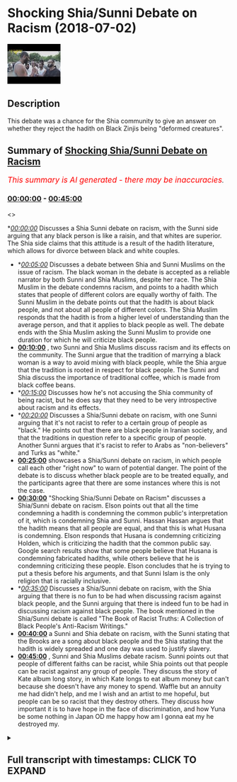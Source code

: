 # Shocking Shia/Sunni Debate on Racism (2018-07-02)

![alt Shocking Shia/Sunni Debate on Racism](bwG8mSzOzyY.jpg "Shocking Shia/Sunni Debate on Racism")

## Description

This debate was a chance for the Shia community to give an answer on whether they reject the hadith on Black Zinjis being "deformed creatures".

## Summary of [Shocking Shia/Sunni Debate on Racism](https://www.youtube.com/watch?v=bwG8mSzOzyY)


*<span style="color:red; font-size:125%">This summary is AI generated - there may be inaccuracies</span>. [](/)*

### [00:00:00](https://www.youtube.com/watch?v=bwG8mSzOzyY&t=0) - [00:45:00](https://www.youtube.com/watch?v=bwG8mSzOzyY&t=2700)

<>

**[00:00:00](https://www.youtube.com/watch?v=bwG8mSzOzyY&t=0)* Discusses a Shia Sunni debate on racism, with the Sunni side arguing that any black person is like a raisin, and that whites are superior. The Shia side claims that this attitude is a result of the hadith literature, which allows for divorce between black and white couples.
* **[00:05:00](https://www.youtube.com/watch?v=bwG8mSzOzyY&t=300)* Discusses a debate between Shia and Sunni Muslims on the issue of racism. The black woman in the debate is accepted as a reliable narrator by both Sunni and Shia Muslims, despite her race. The Shia Muslim in the debate condemns racism, and points to a hadith which states that people of different colors are equally worthy of faith. The Sunni Muslim in the debate points out that the hadith is about black people, and not about all people of different colors. The Shia Muslim responds that the hadith is from a higher level of understanding than the average person, and that it applies to black people as well. The debate ends with the Shia Muslim asking the Sunni Muslim to provide one duration for which he will criticize black people.
* **[00:10:00](https://www.youtube.com/watch?v=bwG8mSzOzyY&t=600)** , two Sunni and Shia Muslims discuss racism and its effects on the community. The Sunni argue that the tradition of marrying a black woman is a way to avoid mixing with black people, while the Shia argue that the tradition is rooted in respect for black people. The Sunni and Shia discuss the importance of traditional coffee, which is made from black coffee beans.
* **[00:15:00](https://www.youtube.com/watch?v=bwG8mSzOzyY&t=900)* Discusses how he's not accusing the Shia community of being racist, but he does say that they need to be very introspective about racism and its effects.
* **[00:20:00](https://www.youtube.com/watch?v=bwG8mSzOzyY&t=1200)* Discusses a Shia/Sunni debate on racism, with one Sunni arguing that it's not racist to refer to a certain group of people as "black." He points out that there are black people in Iranian society, and that the traditions in question refer to a specific group of people. Another Sunni argues that it's racist to refer to Arabs as "non-believers" and Turks as "white."
* **[00:25:00](https://www.youtube.com/watch?v=bwG8mSzOzyY&t=1500)**  showcases a Shia/Sunni debate on racism, in which people call each other "right now" to warn of potential danger. The point of the debate is to discuss whether black people are to be treated equally, and the participants agree that there are some instances where this is not the case.
* **[00:30:00](https://www.youtube.com/watch?v=bwG8mSzOzyY&t=1800)**  "Shocking Shia/Sunni Debate on Racism" discusses a Shia/Sunni debate on racism. Elson points out that all the time condemning a hadith is condemning the common public's interpretation of it, which is condemning Shia and Sunni. Hassan Hassan argues that the hadith means that all people are equal, and that this is what Husana is condemning. Elson responds that Husana is condemning criticizing Holden, which is criticizing the hadith that the common public say. Google search results show that some people believe that Husana is condemning fabricated hadiths, while others believe that he is condemning criticizing these people. Elson concludes that he is trying to put a thesis before his arguments, and that Sunni Islam is the only religion that is racially inclusive.
* **[00:35:00](https://www.youtube.com/watch?v=bwG8mSzOzyY&t=2100)* Discusses a Shia/Sunni debate on racism, with the Shia arguing that there is no fun to be had when discussing racism against black people, and the Sunni arguing that there is indeed fun to be had in discussing racism against black people. The book mentioned in the Shia/Sunni debate is called "The Book of Racist Truths: A Collection of Black People's Anti-Racism Writings."
* **[00:40:00](https://www.youtube.com/watch?v=bwG8mSzOzyY&t=2400)** a Sunni and Shia debate on racism, with the Sunni stating that the Brooks are a song about black people and the Shia stating that the hadith is widely spreaded and one day was used to justify slavery.
* **[00:45:00](https://www.youtube.com/watch?v=bwG8mSzOzyY&t=2700)** , Sunni and Shia Muslims debate racism. Sunni points out that people of different faiths can be racist, while Shia points out that people can be racist against any group of people. They discuss the story of Kate album long story, in which Kate longs to eat album money but can't because she doesn't have any money to spend. Waffle but an annuity me had didn't help, and me I wish and an artist to me hopeful, but people can be so racist that they destroy others. They discuss how important it is to have hope in the face of discrimination, and how Yuna be some nothing in Japan OD me happy how am I gonna eat my he destroyed my.

<details><summary><h2>Full transcript with timestamps: CLICK TO EXPAND</h2></summary>

[0:00:00](https://youtu.be/bwG8mSzOzyY?t=0) I know but even that is problematic know  
[0:01:04](https://youtu.be/bwG8mSzOzyY?t=64) that the nutrition say about  
[0:01:10](https://youtu.be/bwG8mSzOzyY?t=70) this deal yeah okay they're all of those  
[0:01:14](https://youtu.be/bwG8mSzOzyY?t=74) traditions we reject them right yeah so  
[0:01:16](https://youtu.be/bwG8mSzOzyY?t=76) believe me stress scriptures and this is  
[0:01:23](https://youtu.be/bwG8mSzOzyY?t=83) my claim to you right now here and this  
[0:01:24](https://youtu.be/bwG8mSzOzyY?t=84) is I'm doing nothing why nothing is what  
[0:01:27](https://youtu.be/bwG8mSzOzyY?t=87) I'm taking your you mean yeah and I'm  
[0:01:29](https://youtu.be/bwG8mSzOzyY?t=89) giving it to you because I'm not someone  
[0:01:31](https://youtu.be/bwG8mSzOzyY?t=91) who can do it son mystical art is a big  
[0:01:33](https://youtu.be/bwG8mSzOzyY?t=93) thing you go through narrations yeah  
[0:01:34](https://youtu.be/bwG8mSzOzyY?t=94) it's the cry is when someone looks at oh  
[0:01:37](https://youtu.be/bwG8mSzOzyY?t=97) yeah makes a decision so I'm saying oh  
[0:01:40](https://youtu.be/bwG8mSzOzyY?t=100) yeah who's well-known yeah in the circle  
[0:01:43](https://youtu.be/bwG8mSzOzyY?t=103) his his discussion of it and not just  
[0:01:46](https://youtu.be/bwG8mSzOzyY?t=106) him but him particularly because I know  
[0:01:47](https://youtu.be/bwG8mSzOzyY?t=107) he spoke about this issue yeah he said  
[0:01:52](https://youtu.be/bwG8mSzOzyY?t=112) anything in the Islamic which refers to  
[0:01:57](https://youtu.be/bwG8mSzOzyY?t=117) as throat the people from Sudan yeah  
[0:02:00](https://youtu.be/bwG8mSzOzyY?t=120) which is at the time obviously below  
[0:02:01](https://youtu.be/bwG8mSzOzyY?t=121) Egypt and sapphires rubies etc and also  
[0:02:04](https://youtu.be/bwG8mSzOzyY?t=124) any black people is alike that's what he  
[0:02:07](https://youtu.be/bwG8mSzOzyY?t=127) said any idea lied meaning is not  
[0:02:09](https://youtu.be/bwG8mSzOzyY?t=129) authentic now on the on the flip side  
[0:02:11](https://youtu.be/bwG8mSzOzyY?t=131) today one saying is from the Tennessee I  
[0:02:13](https://youtu.be/bwG8mSzOzyY?t=133) traditionally spective yeah we both  
[0:02:16](https://youtu.be/bwG8mSzOzyY?t=136) agree and we've accepted that this  
[0:02:18](https://youtu.be/bwG8mSzOzyY?t=138) hadith yakumo's ooh not for long Kalpana  
[0:02:21](https://youtu.be/bwG8mSzOzyY?t=141) Shawa that be aware of the huge trap the  
[0:02:23](https://youtu.be/bwG8mSzOzyY?t=143) black tribe because they are deformed  
[0:02:24](https://youtu.be/bwG8mSzOzyY?t=144) creature because they used to pace  
[0:02:26](https://youtu.be/bwG8mSzOzyY?t=146) things in their faces you know well I  
[0:02:28](https://youtu.be/bwG8mSzOzyY?t=148) mean they still do that now I mean in  
[0:02:31](https://youtu.be/bwG8mSzOzyY?t=151) Kenya you got to Ken you're gonna find  
[0:02:32](https://youtu.be/bwG8mSzOzyY?t=152) tribes that people put things in their  
[0:02:34](https://youtu.be/bwG8mSzOzyY?t=154) faces and that already there was one  
[0:02:35](https://youtu.be/bwG8mSzOzyY?t=155) thing but they don't have no books but  
[0:02:37](https://youtu.be/bwG8mSzOzyY?t=157) you know this word will show where you  
[0:02:39](https://youtu.be/bwG8mSzOzyY?t=159) know what it means in Arabic deformity  
[0:02:45](https://youtu.be/bwG8mSzOzyY?t=165) literally when you have some patrol you  
[0:02:47](https://youtu.be/bwG8mSzOzyY?t=167) know what you saying this it's they're  
[0:02:48](https://youtu.be/bwG8mSzOzyY?t=168) not no more you saying this right but  
[0:02:51](https://youtu.be/bwG8mSzOzyY?t=171) then at the same time in Bukhari you do  
[0:02:53](https://youtu.be/bwG8mSzOzyY?t=173) have traditions where it describes yet  
[0:02:56](https://youtu.be/bwG8mSzOzyY?t=176) it describes like it says obey your  
[0:02:57](https://youtu.be/bwG8mSzOzyY?t=177) leader leader even if he's no peon is  
[0:03:00](https://youtu.be/bwG8mSzOzyY?t=180) that head Lac or is it okay no that's  
[0:03:11](https://youtu.be/bwG8mSzOzyY?t=191) not the idea is look  
[0:03:16](https://youtu.be/bwG8mSzOzyY?t=196) from Fantasy Bra obey your leader  
[0:03:17](https://youtu.be/bwG8mSzOzyY?t=197) whatever color they are and he said even  
[0:03:19](https://youtu.be/bwG8mSzOzyY?t=199) if his head is as black as a raisin it's  
[0:03:22](https://youtu.be/bwG8mSzOzyY?t=202) like raisin Zach yeah because the  
[0:03:24](https://youtu.be/bwG8mSzOzyY?t=204) Razorbacks and white that seem no one in  
[0:03:25](https://youtu.be/bwG8mSzOzyY?t=205) rank no no no no that bi is suggesting I  
[0:03:34](https://youtu.be/bwG8mSzOzyY?t=214) think we're gonna talk about yeah oh I'm  
[0:03:40](https://youtu.be/bwG8mSzOzyY?t=220) saying is that the reason you notice a  
[0:03:42](https://youtu.be/bwG8mSzOzyY?t=222) lot of Korea this is really interesting  
[0:03:43](https://youtu.be/bwG8mSzOzyY?t=223) there's a hadith in Bukhari I'll come to  
[0:03:45](https://youtu.be/bwG8mSzOzyY?t=225) the same one as oh yeah of a woman yeah  
[0:03:47](https://youtu.be/bwG8mSzOzyY?t=227) she was a black woman yeah  
[0:03:50](https://youtu.be/bwG8mSzOzyY?t=230) black woman she came to a sahabi I  
[0:03:52](https://youtu.be/bwG8mSzOzyY?t=232) forget his name now maybe we can find  
[0:03:54](https://youtu.be/bwG8mSzOzyY?t=234) the name and he and his wife he and his  
[0:03:58](https://youtu.be/bwG8mSzOzyY?t=238) wife he and his wife four marriages  
[0:04:02](https://youtu.be/bwG8mSzOzyY?t=242) this isn't Bukhari a wife and husband  
[0:04:06](https://youtu.be/bwG8mSzOzyY?t=246) were married yeah now what happened was  
[0:04:10](https://youtu.be/bwG8mSzOzyY?t=250) that this black woman she said why hold  
[0:04:12](https://youtu.be/bwG8mSzOzyY?t=252) on I gave this man breast milk and I  
[0:04:15](https://youtu.be/bwG8mSzOzyY?t=255) gave this woman breast milk and in Islam  
[0:04:17](https://youtu.be/bwG8mSzOzyY?t=257) we know that if you give a man and a  
[0:04:20](https://youtu.be/bwG8mSzOzyY?t=260) woman breast milk they can't get married  
[0:04:21](https://youtu.be/bwG8mSzOzyY?t=261) there you understand that yeah okay you  
[0:04:24](https://youtu.be/bwG8mSzOzyY?t=264) know the nourishes the perfect for foie  
[0:04:26](https://youtu.be/bwG8mSzOzyY?t=266) gras kabane ever man the hadith says for  
[0:04:28](https://youtu.be/bwG8mSzOzyY?t=268) foie gras cabina Homer pharmacopoeia  
[0:04:31](https://youtu.be/bwG8mSzOzyY?t=271) Homer means he divorced them now wait a  
[0:04:33](https://youtu.be/bwG8mSzOzyY?t=273) minute this is really interesting  
[0:04:34](https://youtu.be/bwG8mSzOzyY?t=274) separate this means the boss there was  
[0:04:39](https://youtu.be/bwG8mSzOzyY?t=279) at the boss head you know why because he  
[0:04:42](https://youtu.be/bwG8mSzOzyY?t=282) divorced between those two because her  
[0:04:44](https://youtu.be/bwG8mSzOzyY?t=284) testimony  
[0:04:46](https://youtu.be/bwG8mSzOzyY?t=286) now who was she she was a black woman  
[0:04:48](https://youtu.be/bwG8mSzOzyY?t=288) the two groups of subgroups of people  
[0:04:51](https://youtu.be/bwG8mSzOzyY?t=291) which with which we think are most  
[0:04:53](https://youtu.be/bwG8mSzOzyY?t=293) ridiculed in society yeah well he  
[0:04:55](https://youtu.be/bwG8mSzOzyY?t=295) accepts he accepted salawats a love  
[0:04:58](https://youtu.be/bwG8mSzOzyY?t=298) according to a hadith literature the  
[0:05:00](https://youtu.be/bwG8mSzOzyY?t=300) narration of a black woman over a notion  
[0:05:03](https://youtu.be/bwG8mSzOzyY?t=303) of a man and his wife both of them went  
[0:05:05](https://youtu.be/bwG8mSzOzyY?t=305) against her they said no this didn't  
[0:05:06](https://youtu.be/bwG8mSzOzyY?t=306) happen they protested but the Prophet he  
[0:05:08](https://youtu.be/bwG8mSzOzyY?t=308) accepted her narration over this which  
[0:05:22](https://youtu.be/bwG8mSzOzyY?t=322) was one of his students and then the so  
[0:05:25](https://youtu.be/bwG8mSzOzyY?t=325) black woman then  
[0:05:26](https://youtu.be/bwG8mSzOzyY?t=326) a student he said you want to see  
[0:05:29](https://youtu.be/bwG8mSzOzyY?t=329) someone from the people of Jena he said  
[0:05:31](https://youtu.be/bwG8mSzOzyY?t=331) yes he said look at this black woman she  
[0:05:33](https://youtu.be/bwG8mSzOzyY?t=333) is one of the people in general  
[0:05:34](https://youtu.be/bwG8mSzOzyY?t=334) represent yeah she's all over the people  
[0:05:36](https://youtu.be/bwG8mSzOzyY?t=336) of Germany that she is living on earth  
[0:05:38](https://youtu.be/bwG8mSzOzyY?t=338) at that time and she's one of the people  
[0:05:40](https://youtu.be/bwG8mSzOzyY?t=340) of paradise then he asked him why then  
[0:05:43](https://youtu.be/bwG8mSzOzyY?t=343) he said she came to the prophet  
[0:05:44](https://youtu.be/bwG8mSzOzyY?t=344) salaallah alayhi salam and she had she  
[0:05:47](https://youtu.be/bwG8mSzOzyY?t=347) had kind of epilepsy  
[0:05:48](https://youtu.be/bwG8mSzOzyY?t=348) he's too faint and then she came to the  
[0:05:51](https://youtu.be/bwG8mSzOzyY?t=351) prophet sallallaahu and she asked him o  
[0:05:52](https://youtu.be/bwG8mSzOzyY?t=352) Messenger of Allah I get faint asked the  
[0:05:54](https://youtu.be/bwG8mSzOzyY?t=354) McDowell for me that Allah killed me  
[0:05:55](https://youtu.be/bwG8mSzOzyY?t=355) from this disease then our Prophet SAW  
[0:05:57](https://youtu.be/bwG8mSzOzyY?t=357) Allah I am said to him will you be  
[0:05:59](https://youtu.be/bwG8mSzOzyY?t=359) patient she said yes and then he said  
[0:06:16](https://youtu.be/bwG8mSzOzyY?t=376) look at this because it demonstrates  
[0:06:37](https://youtu.be/bwG8mSzOzyY?t=397) equality yes the reason why we presented  
[0:06:44](https://youtu.be/bwG8mSzOzyY?t=404) on our channel was for a reason was a  
[0:06:45](https://youtu.be/bwG8mSzOzyY?t=405) search on accused you said your video  
[0:06:50](https://youtu.be/bwG8mSzOzyY?t=410) that we aren't filling the race in the  
[0:06:51](https://youtu.be/bwG8mSzOzyY?t=411) reason why we released that was cause  
[0:06:52](https://youtu.be/bwG8mSzOzyY?t=412) another channel so excuse also erases  
[0:07:05](https://youtu.be/bwG8mSzOzyY?t=425) saying you guys we have these mess up  
[0:07:06](https://youtu.be/bwG8mSzOzyY?t=426) the diffs research you have them too we  
[0:07:08](https://youtu.be/bwG8mSzOzyY?t=428) can write that game-mode a baton a stone  
[0:07:19](https://youtu.be/bwG8mSzOzyY?t=439) yes they have black no problem ok that's  
[0:07:22](https://youtu.be/bwG8mSzOzyY?t=442) why we don't have to listen  
[0:07:23](https://youtu.be/bwG8mSzOzyY?t=443) racism the very choose a very low blow  
[0:07:32](https://youtu.be/bwG8mSzOzyY?t=452) racism exists unless you get racism from  
[0:07:37](https://youtu.be/bwG8mSzOzyY?t=457) in the UK you could be a white guy from  
[0:07:39](https://youtu.be/bwG8mSzOzyY?t=459) Scotland somebody from South London and  
[0:07:42](https://youtu.be/bwG8mSzOzyY?t=462) it'd be like we have to do this  
[0:07:46](https://youtu.be/bwG8mSzOzyY?t=466) interesting hadith of man Solomon we  
[0:07:49](https://youtu.be/bwG8mSzOzyY?t=469) have this and it's higher color to our  
[0:07:50](https://youtu.be/bwG8mSzOzyY?t=470) colors yeah so the episode that Oh son  
[0:08:06](https://youtu.be/bwG8mSzOzyY?t=486) of a black and he was very angry with  
[0:08:08](https://youtu.be/bwG8mSzOzyY?t=488) him he reprimanded him and you know now  
[0:08:11](https://youtu.be/bwG8mSzOzyY?t=491) I'm asking you a question  
[0:08:13](https://youtu.be/bwG8mSzOzyY?t=493) Allah it's very important because he  
[0:08:15](https://youtu.be/bwG8mSzOzyY?t=495) first rose from your book sorry it was  
[0:08:20](https://youtu.be/bwG8mSzOzyY?t=500) not man right  
[0:08:22](https://youtu.be/bwG8mSzOzyY?t=502) he said to me ever so that whole son of  
[0:08:26](https://youtu.be/bwG8mSzOzyY?t=506) a black woman so belong in rabaa he  
[0:08:29](https://youtu.be/bwG8mSzOzyY?t=509) wanted from Mohammed sunrise and I  
[0:08:30](https://youtu.be/bwG8mSzOzyY?t=510) complain and he complained Ranger Psalms  
[0:08:32](https://youtu.be/bwG8mSzOzyY?t=512) of Solomon Hadi but he forgot very angry  
[0:08:35](https://youtu.be/bwG8mSzOzyY?t=515) and he told him yeah  
[0:08:37](https://youtu.be/bwG8mSzOzyY?t=517) is this true is this true what you've  
[0:08:39](https://youtu.be/bwG8mSzOzyY?t=519) been saying yeah in the Quran really so  
[0:08:45](https://youtu.be/bwG8mSzOzyY?t=525) he clearly okay go angry  
[0:08:47](https://youtu.be/bwG8mSzOzyY?t=527) we condemn there and he called the  
[0:08:48](https://youtu.be/bwG8mSzOzyY?t=528) ignorant jaylee act is one of the worst  
[0:08:51](https://youtu.be/bwG8mSzOzyY?t=531) criticisms you can get actually on the  
[0:08:52](https://youtu.be/bwG8mSzOzyY?t=532) west coast yes so here's my question  
[0:08:55](https://youtu.be/bwG8mSzOzyY?t=535) it's a question it's not challenged can  
[0:08:59](https://youtu.be/bwG8mSzOzyY?t=539) you provide for me one she IDs exactly  
[0:09:18](https://youtu.be/bwG8mSzOzyY?t=558) so you want one duration I just wanna  
[0:09:21](https://youtu.be/bwG8mSzOzyY?t=561) criticize that recently as the narration  
[0:09:23](https://youtu.be/bwG8mSzOzyY?t=563) that we saw in in our books right from a  
[0:09:26](https://youtu.be/bwG8mSzOzyY?t=566) Shiite perspective one killer hadith  
[0:09:29](https://youtu.be/bwG8mSzOzyY?t=569) which says and most thing I know the  
[0:09:32](https://youtu.be/bwG8mSzOzyY?t=572) article I mean it wasn't about black and  
[0:09:34](https://youtu.be/bwG8mSzOzyY?t=574) so now he was  
[0:09:34](https://youtu.be/bwG8mSzOzyY?t=574) it was you asked for one duration yes  
[0:09:52](https://youtu.be/bwG8mSzOzyY?t=592) okay yes this will finish now there's a  
[0:09:56](https://youtu.be/bwG8mSzOzyY?t=596) whole chapter in al-kafi volume one that  
[0:10:00](https://youtu.be/bwG8mSzOzyY?t=600) talks about racism and it says if  
[0:10:02](https://youtu.be/bwG8mSzOzyY?t=602) anybody if anybody has a mustard of seen  
[0:10:05](https://youtu.be/bwG8mSzOzyY?t=605) on his half of racism let's get there  
[0:10:10](https://youtu.be/bwG8mSzOzyY?t=610) with respect you see you've got respect  
[0:10:14](https://youtu.be/bwG8mSzOzyY?t=614) your traditions be they ask you to call  
[0:10:16](https://youtu.be/bwG8mSzOzyY?t=616) the Hadean alone on the pole listen to  
[0:10:18](https://youtu.be/bwG8mSzOzyY?t=618) set up with up I'm telling you now that  
[0:10:24](https://youtu.be/bwG8mSzOzyY?t=624) inner coffee  
[0:10:26](https://youtu.be/bwG8mSzOzyY?t=626) I'll find a few I think it's only fair  
[0:10:29](https://youtu.be/bwG8mSzOzyY?t=629) every time you present something I'll do  
[0:10:31](https://youtu.be/bwG8mSzOzyY?t=631) exactly the same thing with you no  
[0:10:32](https://youtu.be/bwG8mSzOzyY?t=632) problem I said I've just said in a  
[0:10:38](https://youtu.be/bwG8mSzOzyY?t=638) hadith  
[0:10:39](https://youtu.be/bwG8mSzOzyY?t=639) that's what's been authenticated  
[0:10:58](https://youtu.be/bwG8mSzOzyY?t=658) I'm simply asking he's asking for one  
[0:11:00](https://youtu.be/bwG8mSzOzyY?t=660) happy I just want to know why why  
[0:11:03](https://youtu.be/bwG8mSzOzyY?t=663) because he's curious he probably wants  
[0:11:05](https://youtu.be/bwG8mSzOzyY?t=665) to say you wanna make a boy because when  
[0:11:14](https://youtu.be/bwG8mSzOzyY?t=674) you have a hadith I'm gonna have a  
[0:11:16](https://youtu.be/bwG8mSzOzyY?t=676) hadith was wrong when it couldn't pro  
[0:11:19](https://youtu.be/bwG8mSzOzyY?t=679) this act saying you have this hadith  
[0:11:23](https://youtu.be/bwG8mSzOzyY?t=683) through the highest and yeah which is  
[0:11:26](https://youtu.be/bwG8mSzOzyY?t=686) you be careful or the do memory of the  
[0:11:28](https://youtu.be/bwG8mSzOzyY?t=688) of the black where the Jews the black is  
[0:11:30](https://youtu.be/bwG8mSzOzyY?t=690) rude yeah because that deformed people  
[0:11:34](https://youtu.be/bwG8mSzOzyY?t=694) yeah now we need another hadith in the  
[0:11:36](https://youtu.be/bwG8mSzOzyY?t=696) same standard to clean them that and all  
[0:11:39](https://youtu.be/bwG8mSzOzyY?t=699) the forest no I'm not defensive um they  
[0:11:45](https://youtu.be/bwG8mSzOzyY?t=705) are asking we're not the donor  
[0:11:46](https://youtu.be/bwG8mSzOzyY?t=706) we're asking we need to have a becoming  
[0:11:52](https://youtu.be/bwG8mSzOzyY?t=712) firstly this tradition you brought up  
[0:11:55](https://youtu.be/bwG8mSzOzyY?t=715) about racism okay  
[0:11:57](https://youtu.be/bwG8mSzOzyY?t=717) which obviously accountable it's say hey  
[0:11:59](https://youtu.be/bwG8mSzOzyY?t=719) you said it's hey by Allah Bonnie or  
[0:12:00](https://youtu.be/bwG8mSzOzyY?t=720) whatever right not as fine again what's  
[0:12:02](https://youtu.be/bwG8mSzOzyY?t=722) wrong I don't want to just mention about  
[0:12:03](https://youtu.be/bwG8mSzOzyY?t=723) abou sorry  
[0:12:05](https://youtu.be/bwG8mSzOzyY?t=725) yeah rebuking so the point is and by the  
[0:12:11](https://youtu.be/bwG8mSzOzyY?t=731) way we have for example Halloween I've  
[0:12:12](https://youtu.be/bwG8mSzOzyY?t=732) been 12 yeah she married yeah  
[0:12:15](https://youtu.be/bwG8mSzOzyY?t=735) - tell them married a black man as well  
[0:12:19](https://youtu.be/bwG8mSzOzyY?t=739) okay so we have intermixing within black  
[0:12:23](https://youtu.be/bwG8mSzOzyY?t=743) community nope a little mini by the way  
[0:12:25](https://youtu.be/bwG8mSzOzyY?t=745) do you know I was doing research sorry  
[0:12:26](https://youtu.be/bwG8mSzOzyY?t=746) this is gonna sound a bit tangential can  
[0:12:29](https://youtu.be/bwG8mSzOzyY?t=749) I just finish going to lighten the mood  
[0:12:32](https://youtu.be/bwG8mSzOzyY?t=752) okay go for it I've done a DNA test and  
[0:12:34](https://youtu.be/bwG8mSzOzyY?t=754) basically about 1/5 of my body is  
[0:12:36](https://youtu.be/bwG8mSzOzyY?t=756) Nigerian or something like that  
[0:12:39](https://youtu.be/bwG8mSzOzyY?t=759) - I was like 20 percent of all 20 become  
[0:12:42](https://youtu.be/bwG8mSzOzyY?t=762) like a big number yeah yeah so I was  
[0:12:43](https://youtu.be/bwG8mSzOzyY?t=763) wondering you know why am i if it was  
[0:12:46](https://youtu.be/bwG8mSzOzyY?t=766) East African you know okay  
[0:12:48](https://youtu.be/bwG8mSzOzyY?t=768) East African because this close to North  
[0:12:51](https://youtu.be/bwG8mSzOzyY?t=771) Africa alright I'm originally from Egypt  
[0:12:54](https://youtu.be/bwG8mSzOzyY?t=774) I done some research chef you know on  
[0:12:56](https://youtu.be/bwG8mSzOzyY?t=776) the on the the freshest the brushes yeah  
[0:13:00](https://youtu.be/bwG8mSzOzyY?t=780) and while realizes that we have a  
[0:13:02](https://youtu.be/bwG8mSzOzyY?t=782) long-standing tradition the sources for  
[0:13:05](https://youtu.be/bwG8mSzOzyY?t=785) the cernium it's established giving him  
[0:13:06](https://youtu.be/bwG8mSzOzyY?t=786) to you as an interesting point nothing  
[0:13:08](https://youtu.be/bwG8mSzOzyY?t=788) nothing academically but because black  
[0:13:11](https://youtu.be/bwG8mSzOzyY?t=791) people have certain characteristics  
[0:13:12](https://youtu.be/bwG8mSzOzyY?t=792) muscle muscular and whoever they do have  
[0:13:16](https://youtu.be/bwG8mSzOzyY?t=796) even now to this day every day so  
[0:13:19](https://youtu.be/bwG8mSzOzyY?t=799) [Laughter]  
[0:13:22](https://youtu.be/bwG8mSzOzyY?t=802) they're pretty legs  
[0:13:24](https://youtu.be/bwG8mSzOzyY?t=804) yeah so the Arab side to intermix with  
[0:13:28](https://youtu.be/bwG8mSzOzyY?t=808) them especially the core issues that's  
[0:13:30](https://youtu.be/bwG8mSzOzyY?t=810) why because I was wondering why you came  
[0:13:32](https://youtu.be/bwG8mSzOzyY?t=812) from I'm a gobby of pigment you got a  
[0:13:34](https://youtu.be/bwG8mSzOzyY?t=814) signal  
[0:14:13](https://youtu.be/bwG8mSzOzyY?t=853) okay so basically bro it's gonna come  
[0:14:17](https://youtu.be/bwG8mSzOzyY?t=857) back to you I was gonna see the  
[0:14:18](https://youtu.be/bwG8mSzOzyY?t=858) traditional coffee Algar bringing up so  
[0:14:20](https://youtu.be/bwG8mSzOzyY?t=860) the point is look I think they I'm not  
[0:14:22](https://youtu.be/bwG8mSzOzyY?t=862) going to stand in like throw blows  
[0:14:24](https://youtu.be/bwG8mSzOzyY?t=864) because I can show you I'm not trying or  
[0:14:26](https://youtu.be/bwG8mSzOzyY?t=866) let me finish I think they we have  
[0:14:31](https://youtu.be/bwG8mSzOzyY?t=871) chapters dedicated in our books they  
[0:14:33](https://youtu.be/bwG8mSzOzyY?t=873) talk about racism okay  
[0:14:35](https://youtu.be/bwG8mSzOzyY?t=875) and the amande often debated a start  
[0:14:37](https://youtu.be/bwG8mSzOzyY?t=877) date to themselves their mothers were  
[0:14:38](https://youtu.be/bwG8mSzOzyY?t=878) from black descended from slaves women  
[0:14:43](https://youtu.be/bwG8mSzOzyY?t=883) their wives some of these women will  
[0:14:47](https://youtu.be/bwG8mSzOzyY?t=887) stay with me no I would ask you a  
[0:14:49](https://youtu.be/bwG8mSzOzyY?t=889) question  
[0:14:50](https://youtu.be/bwG8mSzOzyY?t=890) give me one Xin Jie woman from the  
[0:14:56](https://youtu.be/bwG8mSzOzyY?t=896) Nubians from these energies that the  
[0:14:58](https://youtu.be/bwG8mSzOzyY?t=898) Imams married and not the most yeah I  
[0:15:02](https://youtu.be/bwG8mSzOzyY?t=902) don't know I'm not asking efficient not  
[0:15:04](https://youtu.be/bwG8mSzOzyY?t=904) talking about the skin color I'm talking  
[0:15:06](https://youtu.be/bwG8mSzOzyY?t=906) about black from the subcontinent as far  
[0:15:09](https://youtu.be/bwG8mSzOzyY?t=909) from the sub-saharan African region so  
[0:15:11](https://youtu.be/bwG8mSzOzyY?t=911) Sudan from the known Arab places you  
[0:15:17](https://youtu.be/bwG8mSzOzyY?t=917) could ask you the same question could  
[0:15:19](https://youtu.be/bwG8mSzOzyY?t=919) you answer one second hello pin Tao okay  
[0:15:23](https://youtu.be/bwG8mSzOzyY?t=923) she's an Arab woman okay I mean you've  
[0:15:26](https://youtu.be/bwG8mSzOzyY?t=926) done your research I need to understand  
[0:15:30](https://youtu.be/bwG8mSzOzyY?t=930) your anger confusing us of racism  
[0:15:32](https://youtu.be/bwG8mSzOzyY?t=932) essentially no I'm not accusing you of  
[0:15:33](https://youtu.be/bwG8mSzOzyY?t=933) racism you've done research you comment  
[0:15:38](https://youtu.be/bwG8mSzOzyY?t=938) before and then yourself  
[0:15:41](https://youtu.be/bwG8mSzOzyY?t=941) Oh useless racism is a big thing yeah  
[0:16:01](https://youtu.be/bwG8mSzOzyY?t=961) and let me be frank with you in our  
[0:16:03](https://youtu.be/bwG8mSzOzyY?t=963) countries and our Arab countries  
[0:16:04](https://youtu.be/bwG8mSzOzyY?t=964) Pakistan in the black person comes to  
[0:16:07](https://youtu.be/bwG8mSzOzyY?t=967) this country sometimes they mistreated  
[0:16:08](https://youtu.be/bwG8mSzOzyY?t=968) err I'm speaking more probably off no  
[0:16:10](https://youtu.be/bwG8mSzOzyY?t=970) problem but their mystery is how we have  
[0:16:11](https://youtu.be/bwG8mSzOzyY?t=971) to adjust these things as understand let  
[0:16:15](https://youtu.be/bwG8mSzOzyY?t=975) us stay here I mean I know you might not  
[0:16:19](https://youtu.be/bwG8mSzOzyY?t=979) find it as important but I've never very  
[0:16:21](https://youtu.be/bwG8mSzOzyY?t=981) important right another thing it's like  
[0:16:24](https://youtu.be/bwG8mSzOzyY?t=984) and by just honest and say listen I  
[0:16:26](https://youtu.be/bwG8mSzOzyY?t=986) don't explain to you before yes as I  
[0:16:29](https://youtu.be/bwG8mSzOzyY?t=989) think you before our books heavily  
[0:16:33](https://youtu.be/bwG8mSzOzyY?t=993) criticized erasing can we happening no  
[0:16:36](https://youtu.be/bwG8mSzOzyY?t=996) just no pombal I'll see them I've been a  
[0:16:38](https://youtu.be/bwG8mSzOzyY?t=998) doctor soon yeah but having said that  
[0:16:44](https://youtu.be/bwG8mSzOzyY?t=1004) [Music]  
[0:18:00](https://youtu.be/bwG8mSzOzyY?t=1080) I don't screw though I'm saying  
[0:18:17](https://youtu.be/bwG8mSzOzyY?t=1097) [Laughter]  
[0:18:48](https://youtu.be/bwG8mSzOzyY?t=1128) the issue of anyway my uncle's like this  
[0:19:21](https://youtu.be/bwG8mSzOzyY?t=1161) back I'll show you a picture one day  
[0:19:23](https://youtu.be/bwG8mSzOzyY?t=1163) okay the reason why my mum's that my  
[0:19:26](https://youtu.be/bwG8mSzOzyY?t=1166) mum's brother and the reason why is  
[0:19:29](https://youtu.be/bwG8mSzOzyY?t=1169) because he forgot I came with this guy  
[0:19:33](https://youtu.be/bwG8mSzOzyY?t=1173) shorty is falling short to the point I'm  
[0:19:36](https://youtu.be/bwG8mSzOzyY?t=1176) making sure is what I want to say to it  
[0:19:40](https://youtu.be/bwG8mSzOzyY?t=1180) this is their important yeah apps we've  
[0:19:43](https://youtu.be/bwG8mSzOzyY?t=1183) been think it's on next time as Muslims  
[0:19:46](https://youtu.be/bwG8mSzOzyY?t=1186) you need to be very introspective about  
[0:19:47](https://youtu.be/bwG8mSzOzyY?t=1187) it because people from the mumbles will  
[0:19:49](https://youtu.be/bwG8mSzOzyY?t=1189) commit a hammering us about the issue of  
[0:19:51](https://youtu.be/bwG8mSzOzyY?t=1191) racism and we need to be very  
[0:19:53](https://youtu.be/bwG8mSzOzyY?t=1193) introspective now what I'm essentially  
[0:19:56](https://youtu.be/bwG8mSzOzyY?t=1196) saying is that I'm not here to accuse  
[0:19:58](https://youtu.be/bwG8mSzOzyY?t=1198) the Shia community of being racist I'm  
[0:20:00](https://youtu.be/bwG8mSzOzyY?t=1200) not saying that I know I know many of  
[0:20:02](https://youtu.be/bwG8mSzOzyY?t=1202) you guys I've been around it I've been  
[0:20:03](https://youtu.be/bwG8mSzOzyY?t=1203) you know they know me and I know them  
[0:20:05](https://youtu.be/bwG8mSzOzyY?t=1205) yeah I'm not saying that they're racist  
[0:20:07](https://youtu.be/bwG8mSzOzyY?t=1207) I don't know much about Iranian Society  
[0:20:10](https://youtu.be/bwG8mSzOzyY?t=1210) for example the black Santa Cruz yeah  
[0:20:22](https://youtu.be/bwG8mSzOzyY?t=1222) once I'm not interesting they had the  
[0:20:24](https://youtu.be/bwG8mSzOzyY?t=1224) black suppose I go being up in there in  
[0:20:26](https://youtu.be/bwG8mSzOzyY?t=1226) the area my friend was telling me about  
[0:20:27](https://youtu.be/bwG8mSzOzyY?t=1227) it because there because the blacks were  
[0:20:29](https://youtu.be/bwG8mSzOzyY?t=1229) upset with the guy because he you know  
[0:20:31](https://youtu.be/bwG8mSzOzyY?t=1231) their sons it goes black he colors so  
[0:20:34](https://youtu.be/bwG8mSzOzyY?t=1234) it's a white guy it was a black skin on  
[0:20:36](https://youtu.be/bwG8mSzOzyY?t=1236) black black thing and then one day II  
[0:20:38](https://youtu.be/bwG8mSzOzyY?t=1238) did that some blacks saw him and then so  
[0:20:40](https://youtu.be/bwG8mSzOzyY?t=1240) what you do it you trying to think you  
[0:20:41](https://youtu.be/bwG8mSzOzyY?t=1241) know but they didn't realize that was  
[0:20:43](https://youtu.be/bwG8mSzOzyY?t=1243) Father Indian culture I don't know  
[0:21:25](https://youtu.be/bwG8mSzOzyY?t=1285) yes because no it was particular to a  
[0:21:41](https://youtu.be/bwG8mSzOzyY?t=1301) certain group from the people of Zion  
[0:21:43](https://youtu.be/bwG8mSzOzyY?t=1303) you except they're not believers I  
[0:21:51](https://youtu.be/bwG8mSzOzyY?t=1311) didn't interrupt you yeah let me finish  
[0:21:52](https://youtu.be/bwG8mSzOzyY?t=1312) so if you look at the traditions like  
[0:21:55](https://youtu.be/bwG8mSzOzyY?t=1315) any traditions you put them all together  
[0:21:56](https://youtu.be/bwG8mSzOzyY?t=1316) you look at it's referring to a certain  
[0:21:58](https://youtu.be/bwG8mSzOzyY?t=1318) even though despite the fact that it  
[0:22:02](https://youtu.be/bwG8mSzOzyY?t=1322) refers to a subgroup of blacks yes I'm  
[0:22:03](https://youtu.be/bwG8mSzOzyY?t=1323) asking you to accept this Olive bro it's  
[0:22:06](https://youtu.be/bwG8mSzOzyY?t=1326) same on your books ago it's a white why  
[0:22:11](https://youtu.be/bwG8mSzOzyY?t=1331) you for white trying to force your  
[0:22:12](https://youtu.be/bwG8mSzOzyY?t=1332) opinion against to accept do you accept  
[0:22:15](https://youtu.be/bwG8mSzOzyY?t=1335) it no we're not to accept it was Pacific  
[0:22:17](https://youtu.be/bwG8mSzOzyY?t=1337) to a certain group of people why is that  
[0:22:19](https://youtu.be/bwG8mSzOzyY?t=1339) is that acceptable your eyes think  
[0:22:21](https://youtu.be/bwG8mSzOzyY?t=1341) that's racial yes no it's gonna be  
[0:22:23](https://youtu.be/bwG8mSzOzyY?t=1343) racist because it's not talking about  
[0:22:25](https://youtu.be/bwG8mSzOzyY?t=1345) black people it's talking about a  
[0:22:26](https://youtu.be/bwG8mSzOzyY?t=1346) certain I can say to you is in a racist  
[0:22:32](https://youtu.be/bwG8mSzOzyY?t=1352) to say well Arabs cannot marry down  
[0:22:34](https://youtu.be/bwG8mSzOzyY?t=1354) Arabs as well Arabs are not allowed to  
[0:22:38](https://youtu.be/bwG8mSzOzyY?t=1358) marry Turks  
[0:22:57](https://youtu.be/bwG8mSzOzyY?t=1377) you come here  
[0:26:11](https://youtu.be/bwG8mSzOzyY?t=1571) someone called me they said some of the  
[0:26:14](https://youtu.be/bwG8mSzOzyY?t=1574) people share some traces you know  
[0:26:45](https://youtu.be/bwG8mSzOzyY?t=1605) stay away from your right now the point  
[0:27:08](https://youtu.be/bwG8mSzOzyY?t=1628) is we we say yeah right  
[0:27:33](https://youtu.be/bwG8mSzOzyY?t=1653) when it comes to black people  
[0:30:20](https://youtu.be/bwG8mSzOzyY?t=1820) listen this had equal husana eBay and RL  
[0:30:26](https://youtu.be/bwG8mSzOzyY?t=1826) Elson the people who say all the time is  
[0:30:30](https://youtu.be/bwG8mSzOzyY?t=1830) condemning this hadith  
[0:30:32](https://youtu.be/bwG8mSzOzyY?t=1832) yeah by the way it's for you - no that's  
[0:30:38](https://youtu.be/bwG8mSzOzyY?t=1838) for you it's for Howie  
[0:30:39](https://youtu.be/bwG8mSzOzyY?t=1839) yeah  
[0:30:41](https://youtu.be/bwG8mSzOzyY?t=1841) Hassan Hassan he said means D means the  
[0:30:43](https://youtu.be/bwG8mSzOzyY?t=1843) book all the people they will say for  
[0:30:45](https://youtu.be/bwG8mSzOzyY?t=1845) example they're the people they will say  
[0:30:48](https://youtu.be/bwG8mSzOzyY?t=1848) here's how I hear that's the honey how  
[0:30:51](https://youtu.be/bwG8mSzOzyY?t=1851) could you get you the video okay so  
[0:30:52](https://youtu.be/bwG8mSzOzyY?t=1852) consider husana he is condemning  
[0:30:54](https://youtu.be/bwG8mSzOzyY?t=1854) criticizing Holden  
[0:30:56](https://youtu.be/bwG8mSzOzyY?t=1856) he is he criticizing the hadith that the  
[0:30:59](https://youtu.be/bwG8mSzOzyY?t=1859) common public say the lsat yeah so  
[0:31:02](https://youtu.be/bwG8mSzOzyY?t=1862) Google they said well bad in over eight  
[0:31:06](https://youtu.be/bwG8mSzOzyY?t=1866) over jeans forty days no Shepherd will  
[0:31:08](https://youtu.be/bwG8mSzOzyY?t=1868) come to show these people they will say  
[0:31:10](https://youtu.be/bwG8mSzOzyY?t=1870) he is condemning criticizing these  
[0:31:12](https://youtu.be/bwG8mSzOzyY?t=1872) people fabricated so you brought this is  
[0:31:17](https://youtu.be/bwG8mSzOzyY?t=1877) the problem before you who you brought a  
[0:31:19](https://youtu.be/bwG8mSzOzyY?t=1879) Hadees that in the book in the book  
[0:31:22](https://youtu.be/bwG8mSzOzyY?t=1882) now in the book condemning fabricated  
[0:31:55](https://youtu.be/bwG8mSzOzyY?t=1915) but the point is is that I'm trying to  
[0:31:59](https://youtu.be/bwG8mSzOzyY?t=1919) chef agro three or four books and the  
[0:32:02](https://youtu.be/bwG8mSzOzyY?t=1922) husana as far as I remember wasn't one  
[0:32:04](https://youtu.be/bwG8mSzOzyY?t=1924) of them  
[0:32:04](https://youtu.be/bwG8mSzOzyY?t=1924) no it's not it's not a student any rate  
[0:32:11](https://youtu.be/bwG8mSzOzyY?t=1931) we said very clearly what we want from  
[0:32:13](https://youtu.be/bwG8mSzOzyY?t=1933) you guys is there's two challenges  
[0:32:14](https://youtu.be/bwG8mSzOzyY?t=1934) Jefferson yeah look you very simple for  
[0:32:17](https://youtu.be/bwG8mSzOzyY?t=1937) the people we've been able to provide  
[0:32:18](https://youtu.be/bwG8mSzOzyY?t=1938) evidences all right well by the way  
[0:32:19](https://youtu.be/bwG8mSzOzyY?t=1939) we've done the same thing with  
[0:32:20](https://youtu.be/bwG8mSzOzyY?t=1940) Christians we've done the same thing  
[0:32:22](https://youtu.be/bwG8mSzOzyY?t=1942) with Jews and the reason why we're doing  
[0:32:24](https://youtu.be/bwG8mSzOzyY?t=1944) this is because we're trying to put a  
[0:32:25](https://youtu.be/bwG8mSzOzyY?t=1945) thesis before  
[0:32:27](https://youtu.be/bwG8mSzOzyY?t=1947) so and this one I'm gonna say this if  
[0:32:30](https://youtu.be/bwG8mSzOzyY?t=1950) you can't find the hadith I'm gonna make  
[0:32:32](https://youtu.be/bwG8mSzOzyY?t=1952) this thing's very plain open Sunni Islam  
[0:32:34](https://youtu.be/bwG8mSzOzyY?t=1954) is the only racially vulnerable daunting  
[0:32:38](https://youtu.be/bwG8mSzOzyY?t=1958) let me finish when you say Sunni Islam  
[0:32:39](https://youtu.be/bwG8mSzOzyY?t=1959) do you represent the Sufi community let  
[0:32:44](https://youtu.be/bwG8mSzOzyY?t=1964) me let me answer a question when I say  
[0:32:49](https://youtu.be/bwG8mSzOzyY?t=1969) sue me I'm not talking about anyone who  
[0:32:51](https://youtu.be/bwG8mSzOzyY?t=1971) identifies themselves as suddenly that's  
[0:32:53](https://youtu.be/bwG8mSzOzyY?t=1973) what I'm saying which includes all of  
[0:32:55](https://youtu.be/bwG8mSzOzyY?t=1975) the aforementioned that you mentioned  
[0:32:56](https://youtu.be/bwG8mSzOzyY?t=1976) yeah anyone who identified themselves as  
[0:32:58](https://youtu.be/bwG8mSzOzyY?t=1978) Mary and I will even go further because  
[0:33:00](https://youtu.be/bwG8mSzOzyY?t=1980) because that's a good question why is  
[0:33:01](https://youtu.be/bwG8mSzOzyY?t=1981) there suddenly yeah if you try Amir he  
[0:33:02](https://youtu.be/bwG8mSzOzyY?t=1982) writes in his book yeah I mean he had  
[0:33:04](https://youtu.be/bwG8mSzOzyY?t=1984) just sudden I said there's two kinds of  
[0:33:06](https://youtu.be/bwG8mSzOzyY?t=1986) Sunni yeah right I'm using he says  
[0:33:08](https://youtu.be/bwG8mSzOzyY?t=1988) himself there's two kinds of Sunnis and  
[0:33:09](https://youtu.be/bwG8mSzOzyY?t=1989) suddenly which even includes the more  
[0:33:11](https://youtu.be/bwG8mSzOzyY?t=1991) tested it isn't that which I feel like  
[0:33:12](https://youtu.be/bwG8mSzOzyY?t=1992) we will say a dollar which are like  
[0:33:14](https://youtu.be/bwG8mSzOzyY?t=1994) deviated sexpot they are basically not  
[0:33:17](https://youtu.be/bwG8mSzOzyY?t=1997) Shia their sources we do Sunni Islam is  
[0:33:28](https://youtu.be/bwG8mSzOzyY?t=2008) the only religion mainstream world  
[0:33:32](https://youtu.be/bwG8mSzOzyY?t=2012) religion in the face of the earth which  
[0:33:35](https://youtu.be/bwG8mSzOzyY?t=2015) is racially inclusive and includes black  
[0:33:38](https://youtu.be/bwG8mSzOzyY?t=2018) people white people that's why we find  
[0:33:41](https://youtu.be/bwG8mSzOzyY?t=2021) very clearly in the hadith and what she  
[0:33:43](https://youtu.be/bwG8mSzOzyY?t=2023) has arisen we've been able to ascertain  
[0:33:46](https://youtu.be/bwG8mSzOzyY?t=2026) right now is that hadith the sources  
[0:33:50](https://youtu.be/bwG8mSzOzyY?t=2030) that describe anti racism in sudden ISM  
[0:33:55](https://youtu.be/bwG8mSzOzyY?t=2035) why are you talking that we have a whole  
[0:33:56](https://youtu.be/bwG8mSzOzyY?t=2036) chaplain we bring one I don't think one  
[0:34:03](https://youtu.be/bwG8mSzOzyY?t=2043) of them was Atari you said there's a  
[0:34:06](https://youtu.be/bwG8mSzOzyY?t=2046) whole chapter dedicated to racism yes  
[0:34:07](https://youtu.be/bwG8mSzOzyY?t=2047) the word racism so a cookie that was  
[0:34:12](https://youtu.be/bwG8mSzOzyY?t=2052) against tribalism  
[0:34:13](https://youtu.be/bwG8mSzOzyY?t=2053) right and that's why I suspect I believe  
[0:34:16](https://youtu.be/bwG8mSzOzyY?t=2056) it was against trying tribalism which is  
[0:34:19](https://youtu.be/bwG8mSzOzyY?t=2059) very clear right but we're talking about  
[0:34:20](https://youtu.be/bwG8mSzOzyY?t=2060) explicit hadees right that condemn  
[0:34:24](https://youtu.be/bwG8mSzOzyY?t=2064) basically targeting  
[0:34:26](https://youtu.be/bwG8mSzOzyY?t=2066) say for example black people i say that  
[0:34:28](https://youtu.be/bwG8mSzOzyY?t=2068) the only school of saw and the whole  
[0:34:31](https://youtu.be/bwG8mSzOzyY?t=2071) world including Christianity and Judaism  
[0:34:33](https://youtu.be/bwG8mSzOzyY?t=2073) etc of the mainstream world religions  
[0:34:35](https://youtu.be/bwG8mSzOzyY?t=2075) including Hinduism which I believe in a  
[0:34:36](https://youtu.be/bwG8mSzOzyY?t=2076) caste system including maybe sick by the  
[0:34:39](https://youtu.be/bwG8mSzOzyY?t=2079) way see cuz it might be another  
[0:34:40](https://youtu.be/bwG8mSzOzyY?t=2080) exception to be first that yeah cuz they  
[0:34:42](https://youtu.be/bwG8mSzOzyY?t=2082) they reject the class system I'm trying  
[0:34:43](https://youtu.be/bwG8mSzOzyY?t=2083) to be as academic as possible so Sikhism  
[0:34:45](https://youtu.be/bwG8mSzOzyY?t=2085) might be another exception but with that  
[0:34:48](https://youtu.be/bwG8mSzOzyY?t=2088) I say that soon ISM completely reject  
[0:34:51](https://youtu.be/bwG8mSzOzyY?t=2091) see would you call it racism and its  
[0:34:53](https://youtu.be/bwG8mSzOzyY?t=2093) most racially inclusive of all of the  
[0:34:56](https://youtu.be/bwG8mSzOzyY?t=2096) ancient world religions is number one so  
[0:34:57](https://youtu.be/bwG8mSzOzyY?t=2097) I say to you now  
[0:34:59](https://youtu.be/bwG8mSzOzyY?t=2099) it can you find me anything within the  
[0:35:01](https://youtu.be/bwG8mSzOzyY?t=2101) she ie  
[0:35:02](https://youtu.be/bwG8mSzOzyY?t=2102) literature which explicitly condemns  
[0:35:05](https://youtu.be/bwG8mSzOzyY?t=2105) which explicitly condemns the racism  
[0:35:08](https://youtu.be/bwG8mSzOzyY?t=2108) racism to black people in particular I  
[0:35:10](https://youtu.be/bwG8mSzOzyY?t=2110) can find you that in itself a bloody out  
[0:35:14](https://youtu.be/bwG8mSzOzyY?t=2114) opinion says no there's no fun we have  
[0:35:34](https://youtu.be/bwG8mSzOzyY?t=2134) the books can you show before the [ __ ]  
[0:35:41](https://youtu.be/bwG8mSzOzyY?t=2141) leaves I just wanted to read the Arabic  
[0:35:43](https://youtu.be/bwG8mSzOzyY?t=2143) so you can read it from so please  
[0:35:46](https://youtu.be/bwG8mSzOzyY?t=2146) because since your Expo narrow sorry  
[0:35:54](https://youtu.be/bwG8mSzOzyY?t=2154) it's the book you mentioned earlier  
[0:35:56](https://youtu.be/bwG8mSzOzyY?t=2156) which books anymore cuz I think it was  
[0:35:58](https://youtu.be/bwG8mSzOzyY?t=2158) give me the book please there was what  
[0:36:00](https://youtu.be/bwG8mSzOzyY?t=2160) I'm reading any okay cuz I don't want to  
[0:36:10](https://youtu.be/bwG8mSzOzyY?t=2170) lose these are the comments on there  
[0:36:12](https://youtu.be/bwG8mSzOzyY?t=2172) okay  
[0:36:14](https://youtu.be/bwG8mSzOzyY?t=2174) here he said a little else in him he is  
[0:36:16](https://youtu.be/bwG8mSzOzyY?t=2176) this book you know what this is with the  
[0:36:18](https://youtu.be/bwG8mSzOzyY?t=2178) book this book basically done by Sahara  
[0:36:21](https://youtu.be/bwG8mSzOzyY?t=2181) ha Allah and he is saying the people  
[0:36:23](https://youtu.be/bwG8mSzOzyY?t=2183) doing say fabricated things in the yeah  
[0:36:26](https://youtu.be/bwG8mSzOzyY?t=2186) and then McKesson area here ok yeah do  
[0:36:40](https://youtu.be/bwG8mSzOzyY?t=2200) you know do you know what's the title of  
[0:36:41](https://youtu.be/bwG8mSzOzyY?t=2201) the book now please tell us  
[0:36:43](https://youtu.be/bwG8mSzOzyY?t=2203) yeah means means means what yeah  
[0:36:52](https://youtu.be/bwG8mSzOzyY?t=2212) eBay Anika theorem a hadith in mr.  
[0:36:54](https://youtu.be/bwG8mSzOzyY?t=2214) Holland's to to expose to show yeah  
[0:36:57](https://youtu.be/bwG8mSzOzyY?t=2217) hadith witches which is the people they  
[0:36:59](https://youtu.be/bwG8mSzOzyY?t=2219) will set on the popular underline he is  
[0:37:02](https://youtu.be/bwG8mSzOzyY?t=2222) not talking about are the hadith are  
[0:37:03](https://youtu.be/bwG8mSzOzyY?t=2223) authentic or not he's saying people they  
[0:37:05](https://youtu.be/bwG8mSzOzyY?t=2225) will say and then he is bringing it up  
[0:37:08](https://youtu.be/bwG8mSzOzyY?t=2228) please read and I wanted to read  
[0:37:09](https://youtu.be/bwG8mSzOzyY?t=2229) appreciate videos because it's a very  
[0:37:11](https://youtu.be/bwG8mSzOzyY?t=2231) important that you read this um when I  
[0:37:12](https://youtu.be/bwG8mSzOzyY?t=2232) read this yeah ok now here he say for  
[0:37:20](https://youtu.be/bwG8mSzOzyY?t=2240) now  
[0:37:21](https://youtu.be/bwG8mSzOzyY?t=2241) hadith he said he mention here please  
[0:37:25](https://youtu.be/bwG8mSzOzyY?t=2245) now hadith he said unless what he said  
[0:37:31](https://youtu.be/bwG8mSzOzyY?t=2251) that he mention about that Samaha means  
[0:37:35](https://youtu.be/bwG8mSzOzyY?t=2255) that they have a truthful they are kind  
[0:37:38](https://youtu.be/bwG8mSzOzyY?t=2258) of any honest yeah yeah for Barry yeah  
[0:37:42](https://youtu.be/bwG8mSzOzyY?t=2262) somehow were in there having a  
[0:37:46](https://youtu.be/bwG8mSzOzyY?t=2266) difficulty woman polyhedral Josie feel  
[0:37:49](https://youtu.be/bwG8mSzOzyY?t=2269) mode or at yeah condition liberals Josie  
[0:37:52](https://youtu.be/bwG8mSzOzyY?t=2272) even before except rejected one yeah  
[0:37:54](https://youtu.be/bwG8mSzOzyY?t=2274) yeah which he said move or he said this  
[0:37:57](https://youtu.be/bwG8mSzOzyY?t=2277) in Jesus are these fabricated well I  
[0:38:00](https://youtu.be/bwG8mSzOzyY?t=2280) wish I had a drink a beer bill hadith II  
[0:38:02](https://youtu.be/bwG8mSzOzyY?t=2282) how sahaja and if their best console  
[0:38:04](https://youtu.be/bwG8mSzOzyY?t=2284) abeja Bushmen in Rivera and yet know me  
[0:38:08](https://youtu.be/bwG8mSzOzyY?t=2288) action on Tom Carla Harris so he  
[0:38:10](https://youtu.be/bwG8mSzOzyY?t=2290) mentioned that he said why the people  
[0:38:11](https://youtu.be/bwG8mSzOzyY?t=2291) have the ability they don't come to you  
[0:38:12](https://youtu.be/bwG8mSzOzyY?t=2292) yeah yeah then he said why they do come  
[0:38:16](https://youtu.be/bwG8mSzOzyY?t=2296) to you then the prophets and he said  
[0:38:18](https://youtu.be/bwG8mSzOzyY?t=2298) Allah he said there is no good in there  
[0:38:20](https://youtu.be/bwG8mSzOzyY?t=2300) in the Abyssinian is a giant reversal if  
[0:38:22](https://youtu.be/bwG8mSzOzyY?t=2302) they did yeah and they'll be what about  
[0:38:25](https://youtu.be/bwG8mSzOzyY?t=2305) bizarre but of the LA  
[0:38:35](https://youtu.be/bwG8mSzOzyY?t=2315) for his for his and then he said he said  
[0:39:38](https://youtu.be/bwG8mSzOzyY?t=2378) I was with the chef he said fil jamia do  
[0:39:41](https://youtu.be/bwG8mSzOzyY?t=2381) ruthenium salah abdeslam dining he said  
[0:39:47](https://youtu.be/bwG8mSzOzyY?t=2387) black man that he has problems I can be  
[0:39:51](https://youtu.be/bwG8mSzOzyY?t=2391) for home to LA he said that for him  
[0:39:53](https://youtu.be/bwG8mSzOzyY?t=2393) tadam - allahu ta'ala called him come  
[0:39:56](https://youtu.be/bwG8mSzOzyY?t=2396) for jazz in a Chevy van he said he said  
[0:40:00](https://youtu.be/bwG8mSzOzyY?t=2400) where is my sleepover he said you know  
[0:40:16](https://youtu.be/bwG8mSzOzyY?t=2416) 'introduction here in the beginning is  
[0:40:19](https://youtu.be/bwG8mSzOzyY?t=2419) talking to you about the movie that's  
[0:40:26](https://youtu.be/bwG8mSzOzyY?t=2426) the problem I'm saying here now he  
[0:40:30](https://youtu.be/bwG8mSzOzyY?t=2430) mentioned that he said tell us because  
[0:40:34](https://youtu.be/bwG8mSzOzyY?t=2434) you put us in a dilemma and i'm raja  
[0:40:36](https://youtu.be/bwG8mSzOzyY?t=2436) raja Arobin in the merciful - yep lobo  
[0:40:38](https://youtu.be/bwG8mSzOzyY?t=2438) harridan  
[0:40:39](https://youtu.be/bwG8mSzOzyY?t=2439) right Reggie Ellis Sudan doodle be he  
[0:40:43](https://youtu.be/bwG8mSzOzyY?t=2443) came to the black people without the  
[0:40:44](https://youtu.be/bwG8mSzOzyY?t=2444) white one so cool to Haribo afternoon  
[0:40:46](https://youtu.be/bwG8mSzOzyY?t=2446) today maybe he escaped for him as a  
[0:40:49](https://youtu.be/bwG8mSzOzyY?t=2449) black slave were I to the GOL mal ill I  
[0:40:53](https://youtu.be/bwG8mSzOzyY?t=2453) mean I'll use Rafa cool to the home who  
[0:40:55](https://youtu.be/bwG8mSzOzyY?t=2455) shop dining said maybe his problem is on  
[0:40:58](https://youtu.be/bwG8mSzOzyY?t=2458) the carpet is when I meet in jail to  
[0:41:03](https://youtu.be/bwG8mSzOzyY?t=2463) Panama fur connected and he didn't  
[0:41:05](https://youtu.be/bwG8mSzOzyY?t=2465) anything please tell us what's the story  
[0:41:11](https://youtu.be/bwG8mSzOzyY?t=2471) but the story here  
[0:41:13](https://youtu.be/bwG8mSzOzyY?t=2473) this book has followed this book is how  
[0:41:17](https://youtu.be/bwG8mSzOzyY?t=2477) he is bringing happy fabricated had a  
[0:41:20](https://youtu.be/bwG8mSzOzyY?t=2480) hadith on the tongue of the people  
[0:41:21](https://youtu.be/bwG8mSzOzyY?t=2481) people of splitting things saying  
[0:41:24](https://youtu.be/bwG8mSzOzyY?t=2484) claiming that the Brooks are a song I  
[0:41:26](https://youtu.be/bwG8mSzOzyY?t=2486) said I said so yeah so he's bringing all  
[0:41:28](https://youtu.be/bwG8mSzOzyY?t=2488) these fabricated happy this is the title  
[0:41:31](https://youtu.be/bwG8mSzOzyY?t=2491) of the book the title of the book is to  
[0:41:33](https://youtu.be/bwG8mSzOzyY?t=2493) bring all these fabricated Hajis and put  
[0:41:35](https://youtu.be/bwG8mSzOzyY?t=2495) them there and the introduction if you  
[0:41:37](https://youtu.be/bwG8mSzOzyY?t=2497) know it he said it will josie he put it  
[0:41:38](https://youtu.be/bwG8mSzOzyY?t=2498) in the mouth means fabricate one slide  
[0:41:41](https://youtu.be/bwG8mSzOzyY?t=2501) one yeah and then he mention all these  
[0:41:44](https://youtu.be/bwG8mSzOzyY?t=2504) stories all these stories about the  
[0:41:46](https://youtu.be/bwG8mSzOzyY?t=2506) black people and all these things what  
[0:41:47](https://youtu.be/bwG8mSzOzyY?t=2507) so so the problem is and you brought the  
[0:41:50](https://youtu.be/bwG8mSzOzyY?t=2510) shadow he said that was reassuring it  
[0:41:52](https://youtu.be/bwG8mSzOzyY?t=2512) doesn't say that the service statement  
[0:41:53](https://youtu.be/bwG8mSzOzyY?t=2513) is another thing didn't say that this is  
[0:41:55](https://youtu.be/bwG8mSzOzyY?t=2515) a shadow statement and then they mention  
[0:41:57](https://youtu.be/bwG8mSzOzyY?t=2517) about a study that says they said it was  
[0:42:00](https://youtu.be/bwG8mSzOzyY?t=2520) mentioned this hadith in me  
[0:42:07](https://youtu.be/bwG8mSzOzyY?t=2527) they said they said they said so-called  
[0:42:10](https://youtu.be/bwG8mSzOzyY?t=2530) that moves me well Schaffer and they  
[0:42:11](https://youtu.be/bwG8mSzOzyY?t=2531) said this all this one in the front  
[0:42:13](https://youtu.be/bwG8mSzOzyY?t=2533) I'm sure it was quite about why do you  
[0:42:14](https://youtu.be/bwG8mSzOzyY?t=2534) say so Poland yeah because in the  
[0:42:16](https://youtu.be/bwG8mSzOzyY?t=2536) beginning you see the introduction did  
[0:42:19](https://youtu.be/bwG8mSzOzyY?t=2539) you see the introduction of this problem  
[0:42:21](https://youtu.be/bwG8mSzOzyY?t=2541) what you do do you just took this bit  
[0:42:32](https://youtu.be/bwG8mSzOzyY?t=2552) you're referring to the beginning here  
[0:42:35](https://youtu.be/bwG8mSzOzyY?t=2555) they see this one this is this one - two  
[0:42:37](https://youtu.be/bwG8mSzOzyY?t=2557) - you said they mentioned it in front of  
[0:42:38](https://youtu.be/bwG8mSzOzyY?t=2558) Shafi yes yes this is this is the  
[0:42:41](https://youtu.be/bwG8mSzOzyY?t=2561) beginning of it but he didn't object  
[0:42:44](https://youtu.be/bwG8mSzOzyY?t=2564) [Music]  
[0:42:45](https://youtu.be/bwG8mSzOzyY?t=2565) the problem this hadith he's saying  
[0:42:48](https://youtu.be/bwG8mSzOzyY?t=2568) people are saying such and such yeah  
[0:42:51](https://youtu.be/bwG8mSzOzyY?t=2571) people said for example people said in  
[0:42:54](https://youtu.be/bwG8mSzOzyY?t=2574) my country there is a cave there is used  
[0:42:56](https://youtu.be/bwG8mSzOzyY?t=2576) to be monsters live in that cave people  
[0:42:58](https://youtu.be/bwG8mSzOzyY?t=2578) they say this yeah I will say to you in  
[0:43:00](https://youtu.be/bwG8mSzOzyY?t=2580) my village people they say in such and  
[0:43:02](https://youtu.be/bwG8mSzOzyY?t=2582) such cave there is a monster yeah okay  
[0:43:05](https://youtu.be/bwG8mSzOzyY?t=2585) the problem is by these people they will  
[0:43:07](https://youtu.be/bwG8mSzOzyY?t=2587) say or they will be dragged in the thing  
[0:43:09](https://youtu.be/bwG8mSzOzyY?t=2589) yeah the people say now here he is  
[0:43:11](https://youtu.be/bwG8mSzOzyY?t=2591) bringing he said on the tongue of the  
[0:43:13](https://youtu.be/bwG8mSzOzyY?t=2593) people is widely spreaded  
[0:43:15](https://youtu.be/bwG8mSzOzyY?t=2595) one day was he is saying all of these  
[0:43:38](https://youtu.be/bwG8mSzOzyY?t=2618) things  
[0:45:28](https://youtu.be/bwG8mSzOzyY?t=2728) you  
[0:45:36](https://youtu.be/bwG8mSzOzyY?t=2736) eat album money the story  
[0:45:41](https://youtu.be/bwG8mSzOzyY?t=2741) Kate album long story  
[0:45:45](https://youtu.be/bwG8mSzOzyY?t=2745) waffle but an annuity me had didn't help  
[0:45:54](https://youtu.be/bwG8mSzOzyY?t=2754) me I wish and an artist to me hopeful  
[0:46:00](https://youtu.be/bwG8mSzOzyY?t=2760) people so much Yuna be some nothing in  
[0:46:04](https://youtu.be/bwG8mSzOzyY?t=2764) Japan OD me happy how am I gonna eat my  
[0:46:10](https://youtu.be/bwG8mSzOzyY?t=2770) he destroyed my  
[0:46:14](https://youtu.be/bwG8mSzOzyY?t=2774) [Music]  
</details>